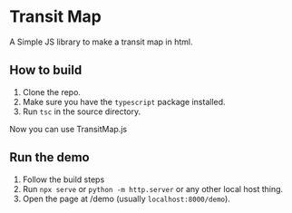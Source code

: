# Transit Map

A Simple JS library to make a transit map in html.

## How to build

1. Clone the repo.
2. Make sure you have the `typescript` package installed.
3. Run `tsc` in the source directory.

Now you can use TransitMap.js

## Run the demo

1. Follow the build steps
2. Run `npx serve` or `python -m http.server` or any other local host thing.
3. Open the page at /demo (usually `localhost:8000/demo`).